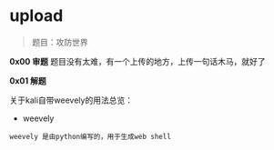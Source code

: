 # upload

> 题目：攻防世界

__0x00 审题__
题目没有太难，有一个上传的地方，上传一句话木马，就好了

__0x01 解题__

关于kali自带weevely的用法总览：

* weevely

```
weevely 是由python编写的，用于生成web shell
